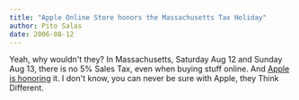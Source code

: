 ```yaml
---
title: "Apple Online Store honors the Massachusetts Tax Holiday"
author: Pito Salas
date: 2006-08-12
---
```




Yeah, why wouldn't they? In Massachusetts, Saturday Aug 12 and Sunday Aug 13,
there is no 5% Sales Tax, even when buying stuff online.  And [Apple is
honoring](<http://www.apple.com/retail/taxfree/massachusetts.html>) it. I
don't know, you can never be sure with Apple, they Think Different.


